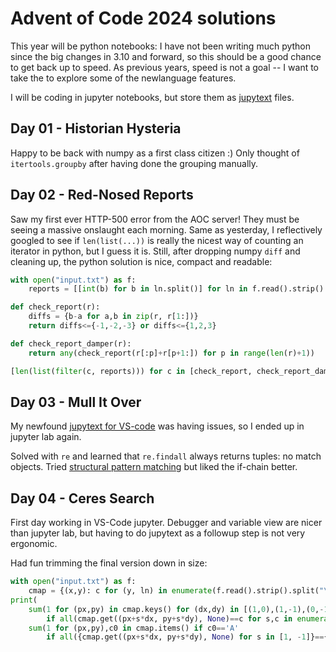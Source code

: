 # Advent of Code 2024 solutions

This year will be python notebooks: I have not been writing much python since the big changes in 3.10 and forward, so this should be a good chance to get back up to speed.
As previous years, speed is not a goal -- I want to take the to explore some of the newlanguage features.

I will be coding in jupyter notebooks, but store them as [jupytext](https://jupytext.readthedocs.io/en/latest/) files.

## Day 01 - Historian Hysteria

Happy to be back with numpy as a first class citizen :)
Only thought of `itertools.groupby` after having done the grouping manually.

## Day 02 - Red-Nosed Reports

Saw my first ever HTTP-500 error from the AOC server! They must be seeing a massive onslaught each morning.
Same as yesterday, I reflectively googled to see if `len(list(...))` is really the nicest way of counting an iterator in python, but I guess it is.
Still, after dropping numpy `diff` and cleaning up, the python solution is nice, compact and readable:

```python
with open("input.txt") as f:
    reports = [[int(b) for b in ln.split()] for ln in f.read().strip().split("\n")]

def check_report(r):
    diffs = {b-a for a,b in zip(r, r[1:])}
    return diffs<={-1,-2,-3} or diffs<={1,2,3}

def check_report_damper(r):
    return any(check_report(r[:p]+r[p+1:]) for p in range(len(r)+1))

[len(list(filter(c, reports))) for c in [check_report, check_report_damper]]
```

## Day 03 - Mull It Over

My newfound [jupytext for VS-code](https://github.com/notebookPowerTools/vscode-jupytext) was having issues, so I ended up in jupyter lab again.

Solved with `re` and learned that `re.findall` always returns tuples: no match objects.
Tried [structural pattern matching](https://peps.python.org/pep-0636/) but liked the if-chain better.

## Day 04 - Ceres Search

First day working in VS-Code jupyter. Debugger and variable view are nicer than jupyter lab, but having to do jupytext as a followup step is not very ergonomic.

Had fun trimming the final version down in size:
```python
with open("input.txt") as f:
    cmap = {(x,y): c for (y, ln) in enumerate(f.read().strip().split("\n")) for (x, c) in enumerate(ln)}
print(
    sum(1 for (px,py) in cmap.keys() for (dx,dy) in [(1,0),(1,-1),(0,-1),(-1,-1),(-1,0),(-1,1),(0,1),(1,1)] 
        if all(cmap.get((px+s*dx, py+s*dy), None)==c for s,c in enumerate("XMAS"))),
    sum(1 for (px,py),c0 in cmap.items() if c0=='A' 
        if all({cmap.get((px+s*dx, py+s*dy), None) for s in [1, -1]}=={'M','S'} for (dx,dy) in [(1,1), (-1,1)])))
```